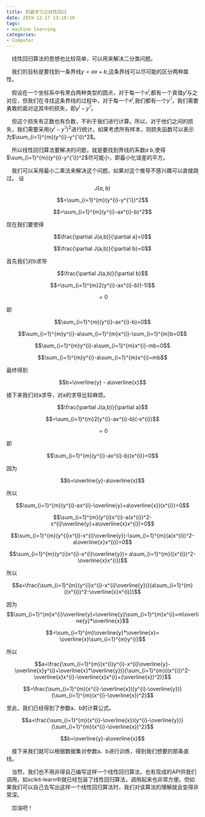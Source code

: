 ```yaml
---
title: 机器学习之线性回归
date: 2019-12-17 13:10:19
tags:
- machine learning
categories: 
- Computer
---
```



&ensp;&ensp;线性回归算法的思想也比较简单，可以用来解决二分类问题。

&ensp;&ensp;我们的目标是要找到一条界线$y=ax+b$,这条界线可以尽可能的区分两种属性。

&ensp;&ensp;假设在一个坐标系中有黑白两种类型的圆点，对于每一个$x^{i}$,都有一个真值$y^{i}$与之对应，但我们在寻找这条界线的过程中，对于每一个$x^{i}$,我们都有一个$y^{'i}$，我们需要勇敢的面对这其中的损失，即$y^{i}-y^{'i}$。

&ensp;&ensp;但这个损失有正数也有负数，不利于我们进行计算。所以，对于他们之间的损失，我们需要采用$(y^{i}-y^{'i})^2$进行统计。如果考虑所有样本，则损失函数可以表示为$\sum_{i=1}^{m}(y^{i}-y^{'i})^2$。

&ensp;&ensp;所以线性回归算法要解决的问题，就是要找到界线的系数$a$ $b$,使得$\sum_{i=1}^{m}(y^{i}-y^{'i})^2$尽可能小，即最小化误差的平方。

&ensp;&ensp;我们可以采用最小二乘法来解决这个问题，如果对这个推导不感兴趣可以直接跳过。
设
$$J(a,b)$$ 

$$=\sum_{i=1}^{m}(y^{i}-y^{'i})^2$$

$$=\sum_{i=1}^{m}(y^{i}-ax^{i}-b)^2$$

现在我们要使得

$$\frac{\partial J(a,b)}{\partial a}=0$$

$$\frac{\partial J(a,b)}{\partial b}=0$$

首先我们对b求导

$$\frac{\partial J(a,b)}{\partial b}$$

$$=\sum_{i=1}^{m}2(y^{i}-ax^{i}-b)(-1)$$

$$=0$$

即

$$\sum_{i=1}^{m}(y^{i}-ax^{i}-b)=0$$

$$\sum_{i=1}^{m}y^{i}-a\sum_{i=1}^{m}x^{i}-\sum_{i=1}^{m}b=0$$

$$\sum_{i=1}^{m}y^{i}-a\sum_{i=1}^{m}x^{i}-mb=0$$

$$\sum_{i=1}^{m}y^{i}-a\sum_{i=1}^{m}x^{i}=mb$$

最终得到

$$b=\overline{y} - a\overline{x}$$

接下来我们对a求导，对a的求导比较麻烦。

$$\frac{\partial J(a,b)}{\partial a}$$

$$=\sum_{i=1}^{m}2(y^{i}-ax^{i}-b)(-x^{i})$$

$$=0$$

即

$$\sum_{i=1}^{m}(y^{i}-ax^{i}-b)(x^{i})=0$$

因为

$$b=\overline{y}-a\overline{x}$$

所以

$$\sum_{i=1}^{m}(y^{i}-ax^{i}-\overline{y}+a\overline{x})(x^{i})=0$$

$$\sum_{i=1}^{m}(y^{i}x^{i}-a(x^{i})^2-x^{i}\overline{y}+a\overline{x}x^{i})=0$$

$$\sum_{i=1}^{m}(y^{i}x^{i}-x^{i}\overline{y})-\sum_{i=1}^{m}(a(x^{i})^2-a\overline{x}x^{i})=0$$

$$\sum_{i=1}^{m}(y^{i}x^{i}-x^{i}\overline{y})= a\sum_{i=1}^{m}((x^{i})^2-\overline{x}x^{i})$$

所以

$$a=\frac{\sum_{i=1}^{m}(y^{i}x^{i}-x^{i}\overline{y})}{a\sum_{i=1}^{m}((x^{i})^2-\overline{x}x^{i})}$$

因为
$$\sum_{i=1}^{m}x^{i}\overline{y}=\overline{y}\sum_{i=1}^{m}x^{i}=m\overline{y}*\overline{x}$$

$$=\sum_{i=1}^{m}\overline{y}*\overline{x}= \overline{x}\sum_{i=1}^{m}y^{i}$$

所以

$$a=\frac{\sum_{i=1}^{m}(x^{i}y^{i}-x^{i}\overline{y}-\overline{x}y^{i}+\overline{x}*\overline{y})}{\sum_{i=1}^{m}((x^{i})^2-\overline{x}x^{i}-\overline{x}x^{i}+(\overline{x})^2)}$$

$$=\frac{\sum_{i=1}^{m}(x^{i}-\overline{x})(y^{i}-\overline{y})}{\sum_{i=1}^{m}(x^{i}-\overline{x})^2}$$

至此，我们已经得到了参数a、b的计算公式。

$$a=\frac{\sum_{i=1}^{m}(x^{i}-\overline{x})(y^{i}-\overline{y})}{\sum_{i=1}^{m}(x^{i}-\overline{x})^2}$$

$$b=\overline{y}-a\overline{x}$$

&ensp;&ensp;接下来我们就可以根据数据集对参数a、b进行训练，得到我们想要的那条直线。

&ensp;&ensp;当然，我们也不用非得自己编写这样一个线性回归算法，也有现成的API供我们调用，如scikit-learn中就已经包装了线性回归算法，调用起来也非常方便。但如果我们可以自己去写出这样一个线性回归算法时，我们对该算法的理解就会变得非常深。

&ensp;&ensp;加油吧！



